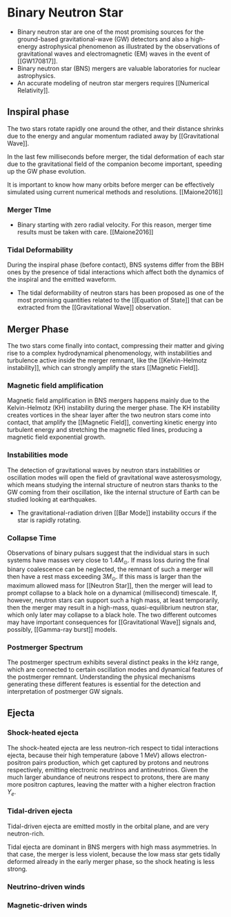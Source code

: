 #  Binary Neutron Star

- Binary neutron star are one of the most promising sources for the ground-based gravitational-wave (GW) detectors and also a high-energy astrophysical phenomenon as illustrated by the observations of gravitational waves and electromagnetic (EM) waves in the event of [[GW170817]].
- Binary neutron star (BNS) mergers are valuable laboratories for nuclear astrophysics.
- An accurate modeling of neutron star mergers requires [[Numerical Relativity]].

##  Inspiral phase

The two stars rotate rapidly one around the other, and their distance shrinks due to the energy and angular momentum radiated away by [[Gravitational Wave]].

In the last few milliseconds before merger, the tidal deformation of each star due to the gravitational field of the companion become important, speeding up the GW phase evolution. 

It is important to know how many orbits before merger can be effectively simulated using current numerical methods and resolutions. [[Maione2016]]

### Merger TIme

- Binary starting with zero radial velocity. For this reason, merger time results must be taken with care. [[Maione2016]]

### Tidal Deformability

During the inspiral phase (before contact), BNS systems differ from the BBH ones by the presence of tidal interactions which affect both the dynamics of the inspiral and the emitted waveform.

- The tidal deformability of neutron stars has been proposed as one of the most promising quantities related to the [[Equation of State]] that can be extracted from the [[Gravitational Wave]] observation.

## Merger Phase

The two stars come finally into contact, compressing their matter and giving rise to a complex hydrodynamical phenomenology, with instabilities and turbulence active inside the merger remnant, like the [[Kelvin-Helmotz instability]], which can strongly amplify the stars [[Magnetic Field]].

### Magnetic field amplification

Magnetic field amplification in BNS mergers happens mainly due to the Kelvin-Helmotz (KH) instability during the merger phase. The KH instability creates vortices in the shear layer after the two neutron stars come into contact, that amplify the [[Magnetic Field]], converting kinetic energy into turbulent energy and stretching the magnetic filed lines, producing a magnetic field exponential growth.

### Instabilities mode

The detection of gravitational waves by neutron stars instabilities or oscillation modes will open the field of gravitational wave asterosysmology, which means studying the internal structure of neutron stars thanks to the GW coming from their oscillation, like the internal structure of Earth can be studied looking at earthquakes.

- The gravitational-radiation driven [[Bar Mode]] instability occurs if the star is rapidly rotating.


### Collapse Time

Observations of binary pulsars suggest that the individual stars in such systems have masses very close to $1.4 M_{\odot}$. If mass loss during the final binary coalescence can be neglected, the remnant of such a merger will then have a rest mass exceeding $3 M_{\odot}$. If this mass is larger than the maximum allowed mass for [[Neutron Star]], then the merger will lead to prompt collapse to a black hole on a dynamical (millisecond) timescale. If, however, neutron stars can support such a high mass, at least temporarily, then the merger may result in a high-mass, quasi-equilibrium neutron star, which only later may collapse to a black hole. The two different outcomes may have important consequences for [[Gravitational Wave]] signals and, possibly, [[Gamma-ray burst]] models.

### Postmerger Spectrum

The postmerger spectrum exhibits several distinct peaks in the kHz range, which are connected to certain oscillation modes and dynamical features of the postmerger remnant. Understanding the physical mechanisms generating these different features is essential for the detection and interpretation of postmerger GW signals.

## Ejecta

### Shock-heated ejecta

The shock-heated ejecta are less neutron-rich respect to tidal interactions ejecta, because their high temperature (above $1$ MeV) allows electron-positron pairs production, which get captured by protons and neutrons respectively, emitting electronic neutrinos and antineutrinos. Given the much larger abundance of neutrons respect to protons, there are many more positron captures, leaving the matter with a higher electron fraction $Y_{e}$.

### Tidal-driven ejecta

Tidal-driven ejecta are emitted mostly in the orbital plane, and are very neutron-rich. 

Tidal ejecta are dominant in BNS mergers with high mass asymmetries. In that case, the merger is less violent, because the low mass star gets tidally deformed already in the early merger phase, so the shock heating is less strong.

### Neutrino-driven winds

### Magnetic-driven winds